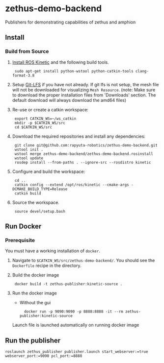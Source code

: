 # zethus-demo-backend
Publishers for demonstrating capabilities of zethus and amphion

## Install

### Build from Source

1. [Install ROS Kinetic](http://wiki.ros.org/kinetic/Installation/Ubuntu) and the following build tools.

        sudo apt-get install python-wstool python-catkin-tools clang-format-3.8

1. Setup [Git-LFS](https://git-lfs.github.com/) if you have not already.
If git lfs is not setup, the mesh file will not be downloaded for visualizing `Mesh Resource`.
(note: Make sure to download the proper installation files from 'Downloads' section. The default download will always download the amd64 files)

1. Re-use or create a catkin workspace:

        export CATKIN_WS=~/ws_catkin
        mkdir -p $CATKIN_WS/src
        cd $CATKIN_WS/src

1. Download the required repositories and install any dependencies:

        git clone git@github.com:rapyuta-robotics/zethus-demo-backend.git
        wstool init .
        wstool merge zethus-demo-backend/zethus-demo-backend.rosinstall
        wstool update
        rosdep install --from-paths . --ignore-src --rosdistro kinetic

1. Configure and build the workspace:

        cd ..
        catkin config --extend /opt/ros/kinetic --cmake-args -DCMAKE_BUILD_TYPE=Release
        catkin build

1. Source the workspace.

        source devel/setup.bash

## Run Docker

### Prerequisite

You must have a working installation of `docker`.

1. Navigate to `$CATKIN_WS/src/zethus-demo-backend/`. You should see the `Dockerfile` recipe in the directory.

1. Build the docker image

        docker build -t zethus-publisher:kinetic-source .

1. Run the docker image

    * Without the gui

            docker run -p 9090:9090 -p 8888:8888 -it --rm zethus-publisher:kinetic-source

    Launch file is launched automatically on running docker image

## Run the publisher
```
roslaunch zethus_publisher publisher.launch start_webserver:=true webserver_port:=9090 pcl_port:=8888
```